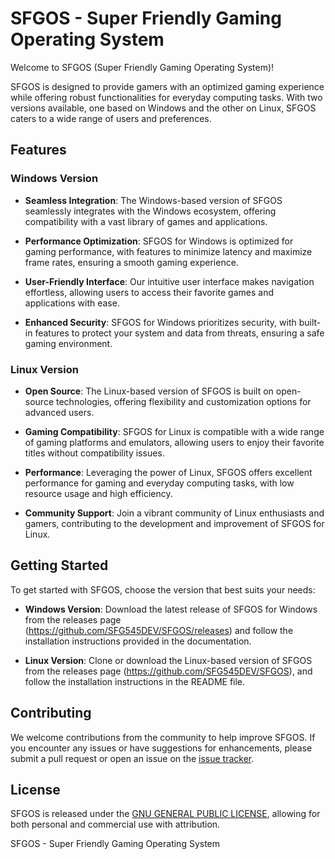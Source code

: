 # SFGOS - Super Friendly Gaming Operating System

Welcome to SFGOS (Super Friendly Gaming Operating System)!

SFGOS is designed to provide gamers with an optimized gaming experience while offering robust functionalities for everyday computing tasks. With two versions available, one based on Windows and the other on Linux, SFGOS caters to a wide range of users and preferences.

## Features

### Windows Version

- **Seamless Integration**: The Windows-based version of SFGOS seamlessly integrates with the Windows ecosystem, offering compatibility with a vast library of games and applications.

- **Performance Optimization**: SFGOS for Windows is optimized for gaming performance, with features to minimize latency and maximize frame rates, ensuring a smooth gaming experience.

- **User-Friendly Interface**: Our intuitive user interface makes navigation effortless, allowing users to access their favorite games and applications with ease.

- **Enhanced Security**: SFGOS for Windows prioritizes security, with built-in features to protect your system and data from threats, ensuring a safe gaming environment.

### Linux Version

- **Open Source**: The Linux-based version of SFGOS is built on open-source technologies, offering flexibility and customization options for advanced users.

- **Gaming Compatibility**: SFGOS for Linux is compatible with a wide range of gaming platforms and emulators, allowing users to enjoy their favorite titles without compatibility issues.

- **Performance**: Leveraging the power of Linux, SFGOS offers excellent performance for gaming and everyday computing tasks, with low resource usage and high efficiency.

- **Community Support**: Join a vibrant community of Linux enthusiasts and gamers, contributing to the development and improvement of SFGOS for Linux.

## Getting Started

To get started with SFGOS, choose the version that best suits your needs:

- **Windows Version**: Download the latest release of SFGOS for Windows from the releases page (https://github.com/SFG545DEV/SFGOS/releases) and follow the installation instructions provided in the documentation.

- **Linux Version**: Clone or download the Linux-based version of SFGOS from the releases page (https://github.com/SFG545DEV/SFGOS), and follow the installation instructions in the README file.

## Contributing

We welcome contributions from the community to help improve SFGOS. If you encounter any issues or have suggestions for enhancements, please submit a pull request or open an issue on the [issue tracker](https://github.com/your_username/SFGOS/issues).

## License

SFGOS is released under the [GNU GENERAL PUBLIC LICENSE](LICENSE), allowing for both personal and commercial use with attribution.

SFGOS - Super Friendly Gaming Operating System
